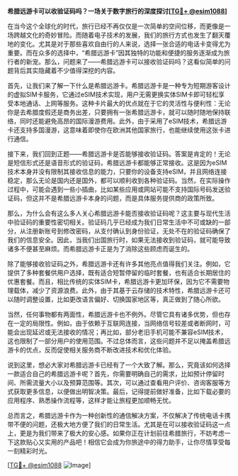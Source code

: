 **希腊远游卡可以收验证码吗？一场关于数字旅行的深度探讨[[TG💪+ @esim1088](https://t.me/s/esim1088)]**

在当今这个全球化的时代，旅行已经不再仅仅是一次简单的空间位移，而更像是一场跨越文化的奇妙冒险。而随着电子技术的发展，我们的旅行方式也发生了翻天覆地的变化。尤其是对于那些喜欢自由行的人来说，选择一张合适的电话卡变得尤为重要。而在众多的选择中，“希腊远游卡”因其独特的功能和便捷的服务逐渐成为旅行者的新宠。那么，问题来了——希腊远游卡可以接收验证码吗？这看似简单的问题背后其实隐藏着不少值得深挖的内容。

首先，让我们来了解一下什么是希腊远游卡。希腊远游卡是一种专为短期游客设计的虚拟SIM卡服务，它通过eSIM技术实现，用户无需更换实体SIM卡即可轻松享受本地通话、上网等服务。这种卡片最大的优点就在于它的灵活性与便利性：无论你是去希腊度假还是商务出差，只要拥有一张希腊远游卡，就可以随时随地保持联络，同时还能避免高昂的国际漫游费用。此外，由于采用了eSIM技术，希腊远游卡还支持多国漫游，这意味着即使你在欧洲其他国家旅行，也能继续使用这张卡进行通信。

接下来，我们回到正题——希腊远游卡是否能够接收验证码。答案是肯定的！无论是短信形式还是语音形式的验证码，希腊远游卡都能够正常接收。这是因为eSIM技术本身并没有限制其接收信息的能力，只要你的设备支持eSIM，并且网络连接稳定，那么无论是国内还是国外，都可以顺利收到各种验证码。当然，在实际操作过程中，可能会遇到一些小插曲，比如某些应用或网站可能不支持国际号码发送验证码，但这并不是希腊远游卡本身的问题，而是具体服务提供商的政策所致。

那么，为什么会有这么多人关心希腊远游卡能否接收验证码呢？这主要与现代生活中验证码的重要性密切相关。验证码几乎已经成为我们日常生活中不可或缺的一部分，从注册新账号到修改密码，从支付确认到身份验证，无处不在的验证码确保了我们的信息安全。因此，当我们出国旅行时，如果无法接收到验证码，就可能导致诸多不便甚至麻烦。而希腊远游卡正是为了消除这些顾虑而诞生的。

除了能够接收验证码之外，希腊远游卡还有许多其他亮点值得我们关注。例如，它提供了多种套餐供用户选择，既有适合短暂停留的临时套餐，也有适合长期居住的优惠套餐。而且，相比传统的实体SIM卡，希腊远游卡更加环保，因为它不需要物理载体，减少了资源浪费。此外，由于其基于云存储的技术特性，希腊远游卡还可以随时调整设置，比如更改语言偏好、切换国家地区等，真正做到了随心所欲。

当然，任何事物都有两面性，希腊远游卡也不例外。尽管它具有诸多优势，但也存在一定的局限性。例如，由于依赖于互联网连接，当网络信号较差或者断网时，可能会出现延迟或无法接收的情况；再比如，部分老旧手机可能不兼容eSIM技术，这也限制了一部分用户的使用范围。不过总体而言，这些问题并不足以掩盖希腊远游卡的优点，反而促使相关服务商不断改进技术和优化体验。

说到这里，想必大家对希腊远游卡已经有了一个大致了解。那么，究竟该如何选择一款适合自己的希腊远游卡呢？首先，你需要明确自己的需求，比如预计停留时间、所需流量大小以及预算范围等。其次，可以通过查看用户评价、咨询客服等方式获取更多信息，以便做出明智决策。最后，记得提前做好准备，比如下载必要的应用程序、熟悉操作流程等，这样才能让旅程更加顺畅无忧。

总而言之，希腊远游卡作为一种创新性的通信解决方案，不仅解决了传统电话卡携带不便的问题，还极大地方便了我们的日常生活。尤其是在可以接收验证码这一点上，更是为我们带来了极大的安心感。如果你正在计划前往希腊旅行，不妨考虑一下这款贴心又实用的产品吧！相信它会成为你旅途中的得力助手，让你尽情享受每一刻精彩时光。

[[TG💪+ @esim1088](https://t.me/s/esim1088) ![Image](https://i.postimg.cc/4NQfJmqS/Snipaste-2025-05-13-00-14-12.png)]